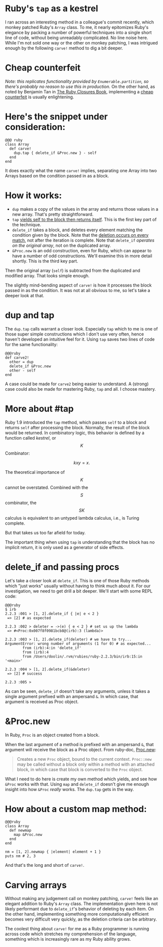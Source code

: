 # Ruby's `tap` as a kestrel

I ran across an interesting method in a colleague's commit
recently, which monkey patched Ruby's `Array` class. To me, it nearly
epitomizes Ruby's elegance by packing a number of powerful
techniques into a single short line of code, without being unreadably
complicated. No line noise here. While I'm not sold one way or the other
on monkey patching, I was intrigued enough by the following `carve!`
method to dig a bit deeper.

# Cheap counterfeit

*Note: this replicates functionality provided by `Enumerable.partition`,
so there's probably no reason to use this in production.* On the other
hand, as noted by Benjamin Tan in [The Ruby Closures
Book](https://leanpub.com/therubyclosuresbook/read), implementing a [cheap
counterfeit](https://practicingruby.com/articles/domain-specific-apis)
is usually enlightening.


# Here's the snippet under consideration:

~~~
@@@ ruby
class Array
  def carve!
    dup.tap { delete_if &Proc.new } - self
  end
end
~~~

It does exactly what the name `carve!` implies, separating one Array
into two Arrays based on the condition passed in as a block.

# How it works:

* `dup` makes a copy of the values in the array and returns those values
in a new array. That's pretty straightforward.
* `tap` [yields self to the block then returns
itself](http://ruby-doc.org/core-2.2.3/Object.html#method-i-tap). This
is the first key part of the technique.
* `delete_if` takes a block, and deletes every element matching the
condition given by the block. Note that the [deletion occurs on every
match](http://ruby-doc.org/core-2.2.3/Array.html#method-i-delete_if),
not after the iteration is complete. Note that `delete_if` *operates on
the original array*, not on the duplicated array.
* `&Proc.new` is an odd construction, even for Ruby, which can appear to
  have a number of odd constructions. We'll examine this in more detail
  shortly. This is the third key part.

Then the original array (`self`) is subtracted from the duplicated and
modified array.  That looks simple enough.

The slightly mind-bending aspect of `carve!` is how it processes the
block passed in as the condition. It was not at all obvious to me, so
let's take a deeper look at that.

# dup and tap

The `dup.tap` calls warrant a closer look. Especially `tap` which to me is one
of those super simple constructions which I don't use very often, hence
haven't developed an intuitive feel for it. Using `tap` saves two lines of
code for the same functionality:

~~~
@@@ruby
def carve2!
  other = dup
  delete_if &Proc.new
  other - self
end
~~~

A case could be made for `carve2` being easier to understand. A (strong) case
could also be made for mastering Ruby, `tap` and all. I choose mastery.

# More about #tap

Ruby 1.9 introduced the `tap` method, which passes `self` to a block and
returns `self` after processing the block. Normally, the result of the
block would be returned. In combinatory logic, this behavior is defined
by a function called *kestrel*, or $$K$$ Combinator:

$$
kxy = x.
$$

The theoretical importance of $$K$$ cannot be overstated. Combined with
the $$S$$ combinator, the $$SK$$ calculus is equivalent to an untyped lambda
calculus, i.e., is Turing complete.

But that takes us too far afield for today.

The important thing when using `tap` is understanding that the block has
no implicit return, it is only used as a generator of side effects.

# delete_if and passing procs

Let's take a closer look at `delete_if`. This is one of those
Ruby methods which "just works" usually without having to think much about it.
For our investigation, we need to get drill a bit deeper. We'll start
with some REPL code:

~~~
@@@ruby
$ irb
2.2.3 :001 > [1, 2].delete_if { |e| e < 2 }
 => [2] # as expected

2.2.3 :002 > deleter = ->(e) { e < 2 } # set us up the lambda
 => #<Proc:0x007f8f0981bcb8@(irb):3 (lambda)>

2.2.3 :003 > [1, 2].delete_if(deleter) # we have to try...
ArgumentError: wrong number of arguments (1 for 0) # as expected...
        from (irb):4:in 'delete_if'
        from (irb):4
        from /Users/doolin/.rvm/rubies/ruby-2.2.3/bin/irb:15:in '<main>'

2.2.3 :004 > [1, 2].delete_if(&deleter)
 => [2] # success

2.2.3 :005 >
~~~

As can be seen, `delete_if` doesn't take any arguments, unless it takes a single
argument prefixed with an ampersand `&`. In which case, that argument is received
as Proc object.


# &Proc.new

In Ruby, `Proc` is an object created from a block.

When the last argument of a method is prefixed with an ampersand `&`,
that argument will receive the block as a Proc object.
From ruby-doc, [Proc.new](http://ruby-doc.org/core-2.2.3/Proc.html#method-c-new):

<blockquote>
Creates a new <code>Proc</code> object, bound to the current context.
<code>Proc::new</code> may be called without a block only within a method with an
attached block, in which case that block is converted to the <code>Proc</code> object.
</blockquote>

What I need to do here is create my own method which yields, and see how
`&Proc` works with that. Using `map` and `delete_if` doesn't give me enough
insight into how `&Proc` *really* works. The `dup.tap` gets in the way.

# How about a custom map method:

~~~
@@@ruby
class Array
  def newmap
    map &Proc.new
  end
end

nm = [1, 2].newmap { |element| element + 1 }
puts nm # 2, 3
~~~

And that's the long and short of `carve!`.

# Carving arrays

Without making any judgement call on monkey patching, `carve!` feels like an
elegant addition to Ruby's `Array` class. The implementation given here is not
likely performant due to `delete_if`'s behavior of deleting by each item. On the
other hand, implementing something more computationally efficient becomes very
difficult very quickly, as the deletion criteria can be arbitrary.

The coolest thing about `carve!` for me as a Ruby programmer is running across
code which stretches my comprehension of the language, something which is
increasingly rare as my Ruby ability grows.
